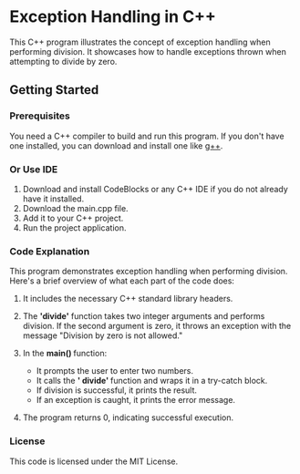 # Exception Handling in C++

This C++ program illustrates the concept of exception handling when performing division. It showcases how to handle exceptions thrown when attempting to divide by zero.

## Getting Started
### Prerequisites

You need a C++ compiler to build and run this program. If you don't have one installed, you can download and install one like [g++](https://gcc.gnu.org/).

### Or Use IDE
1. Download and install CodeBlocks or any C++ IDE if you do not already have it installed.
2. Download the main.cpp file.
3. Add it to your C++ project.
4. Run the project application.


### Code Explanation
This program demonstrates exception handling when performing division. Here's a brief overview of what each part of the code does:

1. It includes the necessary C++ standard library headers.

2. The <b>'divide'</b> function takes two integer arguments and performs division. If the second argument is zero, it throws an exception with the message "Division by zero is not allowed."

3. In the <b> main() </b> function:

    * It prompts the user to enter two numbers.
    * It calls the <b>' divide' </b> function and wraps it in a try-catch block.
    * If division is successful, it prints the result.
    * If an exception is caught, it prints the error message.
4. The program returns 0, indicating successful execution.

### License
This code is licensed under the MIT License.


